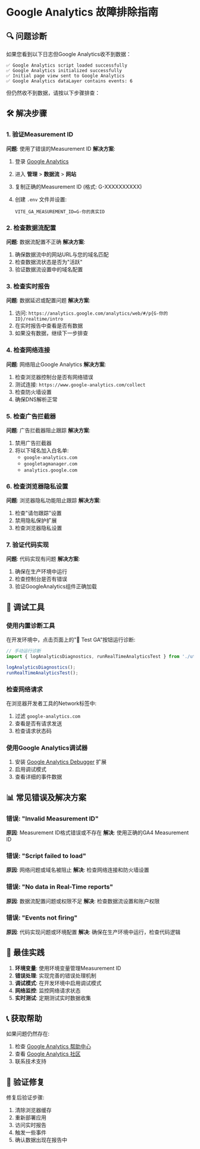 # Google Analytics 故障排除指南

## 🔍 问题诊断

如果您看到以下日志但Google Analytics收不到数据：

```
✅ Google Analytics script loaded successfully
✅ Google Analytics initialized successfully
✅ Initial page view sent to Google Analytics
✅ Google Analytics dataLayer contains events: 6
```

但仍然收不到数据，请按以下步骤排查：

## 🛠️ 解决步骤

### 1. 验证Measurement ID

**问题**: 使用了错误的Measurement ID
**解决方案**:

1. 登录 [Google Analytics](https://analytics.google.com/)
2. 进入 **管理** > **数据流** > **网站**
3. 复制正确的Measurement ID (格式: G-XXXXXXXXXX)
4. 创建 `.env` 文件并设置:

   ```
   VITE_GA_MEASUREMENT_ID=G-你的真实ID
   ```

### 2. 检查数据流配置

**问题**: 数据流配置不正确
**解决方案**:

1. 确保数据流中的网站URL与您的域名匹配
2. 检查数据流状态是否为"活跃"
3. 验证数据流设置中的域名配置

### 3. 检查实时报告

**问题**: 数据延迟或配置问题
**解决方案**:

1. 访问: `https://analytics.google.com/analytics/web/#/p{G-你的ID}/realtime/intro`
2. 在实时报告中查看是否有数据
3. 如果没有数据，继续下一步排查

### 4. 检查网络连接

**问题**: 网络阻止Google Analytics
**解决方案**:

1. 检查浏览器控制台是否有网络错误
2. 测试连接: `https://www.google-analytics.com/collect`
3. 检查防火墙设置
4. 确保DNS解析正常

### 5. 检查广告拦截器

**问题**: 广告拦截器阻止跟踪
**解决方案**:

1. 禁用广告拦截器
2. 将以下域名加入白名单:
   - `google-analytics.com`
   - `googletagmanager.com`
   - `analytics.google.com`

### 6. 检查浏览器隐私设置

**问题**: 浏览器隐私功能阻止跟踪
**解决方案**:

1. 检查"请勿跟踪"设置
2. 禁用隐私保护扩展
3. 检查浏览器隐私设置

### 7. 验证代码实现

**问题**: 代码实现有问题
**解决方案**:

1. 确保在生产环境中运行
2. 检查控制台是否有错误
3. 验证GoogleAnalytics组件正确加载

## 🔧 调试工具

### 使用内置诊断工具

在开发环境中，点击页面上的"🧪 Test GA"按钮运行诊断:

```javascript
// 手动运行诊断
import { logAnalyticsDiagnostics, runRealTimeAnalyticsTest } from './utils/analyticsDiagnostics';

logAnalyticsDiagnostics();
runRealTimeAnalyticsTest();
```

### 检查网络请求

在浏览器开发者工具的Network标签中:

1. 过滤 `google-analytics.com`
2. 查看是否有请求发送
3. 检查请求状态码

### 使用Google Analytics调试器

1. 安装 [Google Analytics Debugger](https://chrome.google.com/webstore/detail/google-analytics-debugger/jnkmfdileelhofjcijamephohjechhna) 扩展
2. 启用调试模式
3. 查看详细的事件数据

## 📊 常见错误及解决方案

### 错误: "Invalid Measurement ID"

**原因**: Measurement ID格式错误或不存在
**解决**: 使用正确的GA4 Measurement ID

### 错误: "Script failed to load"

**原因**: 网络问题或域名被阻止
**解决**: 检查网络连接和防火墙设置

### 错误: "No data in Real-Time reports"

**原因**: 数据流配置问题或权限不足
**解决**: 检查数据流设置和账户权限

### 错误: "Events not firing"

**原因**: 代码实现问题或环境配置
**解决**: 确保在生产环境中运行，检查代码逻辑

## 🚀 最佳实践

1. **环境变量**: 使用环境变量管理Measurement ID
2. **错误处理**: 实现完善的错误处理机制
3. **调试模式**: 在开发环境中启用调试模式
4. **网络监控**: 监控网络请求状态
5. **实时测试**: 定期测试实时数据收集

## 📞 获取帮助

如果问题仍然存在:

1. 检查 [Google Analytics 帮助中心](https://support.google.com/analytics/)
2. 查看 [Google Analytics 社区](https://support.google.com/analytics/community)
3. 联系技术支持

## 🔄 验证修复

修复后验证步骤:

1. 清除浏览器缓存
2. 重新部署应用
3. 访问实时报告
4. 触发一些事件
5. 确认数据出现在报告中
